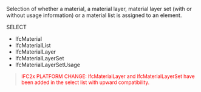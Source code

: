 ﻿Selection of whether a material, a material layer, material layer set (with or without usage information) or a material list is assigned to an element.

SELECT

* IfcMaterial
* IfcMaterialList
* IfcMaterialLayer
* IfcMaterialLayerSet
* IfcMaterialLayerSetUsage

> <font color="#FF0000" size="-1">IFC2x PLATFORM CHANGE: IfcMaterialLayer and IfcMaterialLayerSet have been added in the select list with upward compatibility.</font>